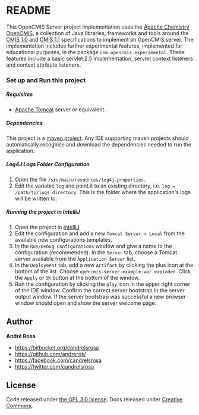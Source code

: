 # README #

This OpenCMIS Server project implementation uses the [Apache Chemistry OpenCMIS](https://chemistry.apache.org/java/opencmis.html), 
a collection of Java libraries, frameworks and tools around the [CMIS 1.0](https://docs.oasis-open.org/cmis/CMIS/v1.0/cmis-spec-v1.0.html) 
and [CMIS 1.1](https://docs.oasis-open.org/cmis/CMIS/v1.1/CMIS-v1.1.html) specifications to implement an OpenCMIS server. 
The implementation includes further experimental features, implemented for educational purposes, in the package 
```com.opencmis.experimental```. These features include a basic servlet 2.5 implementation, servlet context listeners and 
context attribute listeners.

### Set up and Run this project ###

##### Requisites #####

* [Apache Tomcat](http://tomcat.apache.org/) server or equivalent.


##### Dependencies #####

This project is a [maven project](https://maven.apache.org/guides/getting-started/maven-in-five-minutes.html). 
Any IDE supporting maven projects should automatically recognise and download the dependencies needed to run the 
application.


##### Log4J Logs Folder Configuration #####

1. Open the file ```/src/main/resources/log4j.properties```.
2. Edit the variable ```log``` and point it to an existing directory, i.e. ```log = /path/to/logs_directory```. 
This is the folder where the application's logs will be written to.


##### Running the project in IntelliJ #####

1. Open the project in [IntelliJ](https://www.jetbrains.com/idea/).
2. Edit the configuration and add a new ```Tomcat Server > Local``` from the available new configurations templates. 
3. In the ```Run/Debug Configurations``` window and give a name to the configuration (recommended). In the ```Server``` 
tab, choose a Tomcat server available from the ```Application Server``` list.
4. In the ```Deployment``` tab, add a new ```Artifact``` by clicking the plus icon at the bottom of the list. Choose 
```opencmis-server-example:war exploded```. Click the ```Apply``` or ```OK``` button at the bottom of the window.
5. Run the configuration by clicking the ```play``` icon in the upper right corner of the IDE window. Confirm the correct 
 server bootstrap in the server output window. If the server bootstrap was successful a new browser window should open 
 and show the server welcome page.

## Author

**André Rosa**

* <https://bitbucket.org/candrelsrosa>
* <https://github.com/andreros/>
* <https://facebook.com/candrelsrosa>
* <https://twitter.com/candrelsrosa>


## License

Code released under [the GPL 3.0 license](https://opensource.org/licenses/GPL-3.0). 
Docs released under [Creative Commons](https://creativecommons.org/licenses/by/4.0/legalcode).